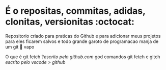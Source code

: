 # É o repositas, commitas, adidas, clonitas, versionitas :octocat:
Repositorio criado para praticas do Github e para adicionar meus projetos para eles ficarem salvos e todo grande garoto de programacao manja de um git :no_good: vapo

O que é git fetch ?*escrito pelo github.com*
god comandos git fetch e gitch *escrito pelo vscode > github*
